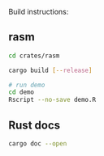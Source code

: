 Build instructions:

## rasm

```bash
cd crates/rasm

cargo build [--release]

# run demo
cd demo
Rscript --no-save demo.R
```

## Rust docs

```bash
cargo doc --open
```